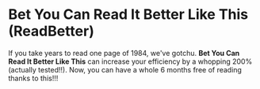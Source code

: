 # Bet You Can Read It Better Like This (ReadBetter)

If you take years to read one page of 1984, we've gotchu. **Bet You Can Read It Better Like This** can increase your efficiency by a whopping 200% (actually tested!!). Now, you can have a whole 6 months free of reading thanks to this!!!